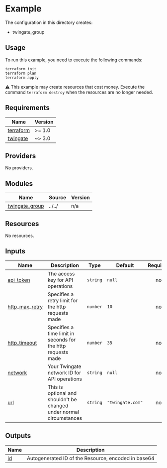 # Example

The configuration in this directory creates:

* twingate_group

## Usage

To run this example, you need to execute the following commands:

```shell
terraform init
terraform plan
terraform apply
```

:warning: This example may create resources that cost money. Execute the
command `terraform destroy` when the resources are no longer needed.

<!-- BEGIN_TF_DOCS -->
## Requirements

| Name | Version |
|------|---------|
| <a name="requirement_terraform"></a> [terraform](#requirement\_terraform) | >= 1.0 |
| <a name="requirement_twingate"></a> [twingate](#requirement\_twingate) | ~> 3.0 |

## Providers

No providers.

## Modules

| Name | Source | Version |
|------|--------|---------|
| <a name="module_twingate_group"></a> [twingate\_group](#module\_twingate\_group) | ../../ | n/a |

## Resources

No resources.

## Inputs

| Name | Description | Type | Default | Required |
|------|-------------|------|---------|:--------:|
| <a name="input_api_token"></a> [api\_token](#input\_api\_token) | The access key for API operations | `string` | `null` | no |
| <a name="input_http_max_retry"></a> [http\_max\_retry](#input\_http\_max\_retry) | Specifies a retry limit for the http requests made | `number` | `10` | no |
| <a name="input_http_timeout"></a> [http\_timeout](#input\_http\_timeout) | Specifies a time limit in seconds for the http requests made | `number` | `35` | no |
| <a name="input_network"></a> [network](#input\_network) | Your Twingate network ID for API operations | `string` | `null` | no |
| <a name="input_url"></a> [url](#input\_url) | This is optional and shouldn't be changed under normal circumstances | `string` | `"twingate.com"` | no |

## Outputs

| Name | Description |
|------|-------------|
| <a name="output_id"></a> [id](#output\_id) | Autogenerated ID of the Resource, encoded in base64 |
<!-- END_TF_DOCS -->
